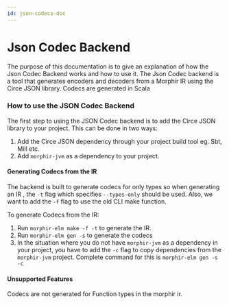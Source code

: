 ```yaml
---
id: json-codecs-doc
---
```

# Json Codec Backend
The purpose of this documentation is to give an explanation of how the Json Codec Backend works and how to use it.
The Json Codec backend is a tool that generates encoders and decoders from a Morphir IR using the Circe JSON library. Codecs are generated in Scala

### How to use the JSON Codec Backend

The first step to using the JSON Codec backend is to add the Circe JSON library to your project. This can be done in two ways:
1. Add the Circe JSON dependency through your project build tool eg. Sbt, Mill etc.
2. Add ```morphir-jvm``` as a dependency to your project.

#### Generating Codecs from the IR
The backend is built to generate codecs for only types so when generating an IR , the ```-t``` flag which specifies ```--types-only``` should be used. Also, we want to add the ```-f``` flag to use the old CLI make function.

To generate Codecs from the  IR:
1. Run ```morphir-elm make -f -t``` to generate the IR.
2.  Run ```morphir-elm gen -s``` to generate the codecs
3.  In the situation where you do not have ```morphir-jvm``` as a dependency in your project, you have to add the ```-c``` flag to copy dependencies from the ```morphir-jvm``` project. Complete command for this is ```morphir-elm gen -s -c```


#### Unsupported Features
Codecs are not generated for Function types in the morphir ir.